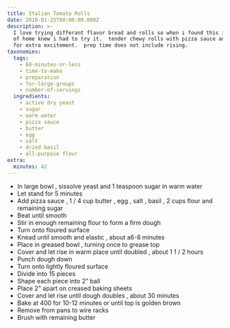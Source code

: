 ```yaml
---
title: Italian Tomato Rolls
date: 2010-01-25T00:00:00.000Z
description: >-
  I love trying differant flavor bread and rolls so when i found this in taste
  of home knew i had to try it.  tender chewy rolls with pizza sauce and basil
  for extra excitement.  prep time does not include rising.
taxonomies:
  tags:
    - 60-minutes-or-less
    - time-to-make
    - preparation
    - for-large-groups
    - number-of-servings
  ingredients:
    - active dry yeast
    - sugar
    - warm water
    - pizza sauce
    - butter
    - egg
    - salt
    - dried basil
    - all-purpose flour
extra:
  minutes: 42
---
```

 - In large bowl , sissolve yeast and 1 teaspoon sugar in warm water
 - Let stand for 5 minutes
 - Add pizza sauce , 1 / 4 cup butter , egg , salt , basil , 2 cups flour and remaining sugar
 - Beat until smooth
 - Stir in enough remaining flour to form a firm dough
 - Turn onto floured surface
 - Knead until smooth and elastic , about a6-8 minutes
 - Place in greased bowl , turning once to grease top
 - Cover and let rise in warm place until doubled , about 1 1 / 2 hours
 - Punch dough down
 - Turn onto lightly floured surface
 - Divide into 15 pieces
 - Shape each piece into 2" ball
 - Place 2" apart on creased baking sheets
 - Cover and let rise until dough doubles , about 30 minutes
 - Bake at 400 for 10-12 minutes or until top is golden brown
 - Remove from pans to wire racks
 - Brush with remaining butter
